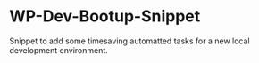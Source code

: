 # WP-Dev-Bootup-Snippet
Snippet to add some timesaving automatted tasks for a new local development environment.
